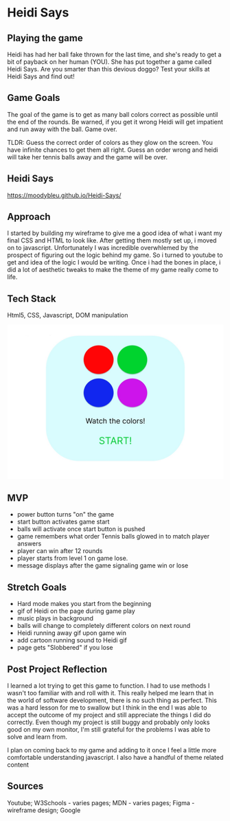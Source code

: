 # Heidi Says

 ## Playing the game
 Heidi has had her ball fake thrown for the last time, and she's ready to get a bit of payback on her human (YOU). She has put together a game called Heidi Says. Are you smarter than this devious doggo? Test your skills at Heidi Says and find out!

## Game Goals
The goal of the game is to get as many ball colors correct as possible until the end of the rounds. Be warned, if you get it wrong Heidi will get impatient and run away with the ball. Game over. 

 TLDR: Guess the correct order of colors as they glow on the screen. You have infinite chances to get them all right. Guess an order wrong and heidi will take her tennis balls away and the game will be over. 

 ## Heidi Says
https://moodybleu.github.io/Heidi-Says/ 

## Approach
I started by building my wireframe to give me a good idea of what i want my final CSS and HTML to look like. After getting them mostly set up, i moved on to javascript. Unfortunately I was incredible overwhlemed by the prospect of figuring out the logic behind my game. So i turned to youtube to get and idea of the logic I would be writing. Once i had the bones in place, i did a lot of aesthetic tweaks to make the theme of my game really come to life. 

## Tech Stack
Html5, CSS, Javascript, DOM manipulation

 ![Wireframe](./Wireframe-Heidi-Says.jpg)

 ## MVP
- power button turns "on" the game
- start button activates game start
- balls will activate once start button is pushed
- game remembers what order Tennis balls glowed in to match player answers
- player can win after 12 rounds
- player starts from level 1 on game lose.
- message displays after the game signaling game win or lose
 

 ## Stretch Goals
 - Hard mode makes you start from the beginning
 - gif of Heidi on the page during game play
 - music plays in background
 - balls will change to completely different colors on next round
 - Heidi running away gif upon game win
 - add cartoon running sound to Heidi gif
 - page gets "Slobbered" if you lose
 
## Post Project Reflection

I learned a lot trying to get this game to function. I had to use methods I wasn't too familiar with and roll with it. This really helped me learn that in the world of software development, there is no such thing as perfect. This was a hard lesson for me to swallow but I think in the end I was able to accept the outcome of my project and still appreciate the things I did do correctly. Even though my project is still buggy and probably only looks good on my own monitor, I'm still grateful for the problems I was able to solve and learn from. 

I plan on coming back to my game and adding to it once I feel a little more comfortable understanding javascript. I also have a handful of theme related content

## Sources
Youtube; 
W3Schools - varies pages;
MDN - varies pages;
Figma - wireframe design;
Google 
